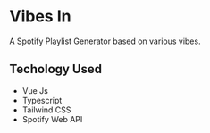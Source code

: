 # Vibes In

A Spotify Playlist Generator based on various vibes.

## Techology Used
- Vue Js
- Typescript
- Tailwind CSS
- Spotify Web API
